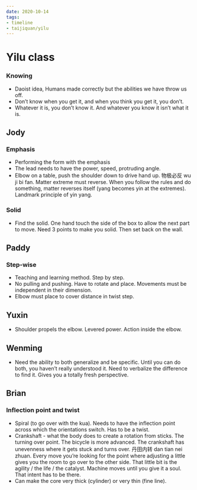 ```yaml
---
date: 2020-10-14
tags:
- timeline
- taijiquan/yilu
---
```


# Yilu class

### Knowing
* Daoist idea, Humans made correctly but the abilities we have throw us off.
* Don’t know when you get it, and when you think you get it, you don’t.
* Whatever it is, you don’t know it.  And whatever you know it isn’t what it is.

## Jody
### Emphasis
* Performing the form with the emphasis
* The lead needs to have the power, speed, protruding angle.
* Elbow on a table, push the shoulder down to drive hand up.  物极必反 wu ji bi fan.  Matter extreme must reverse.  When you follow the rules and do something, matter reverses itself (yang becomes yin at the extremes).  Landmark principle of yin yang.

### Solid
* Find the solid.  One hand touch the side of the box to allow the next part to move.  Need 3 points to make you solid.  Then set back on the wall.

## Paddy
### Step-wise
* Teaching and learning method.  Step by step.
* No pulling and pushing.  Have to rotate and place.  Movements must be independent in their dimension.
* Elbow must place to cover distance in twist step.

## Yuxin
* Shoulder propels the elbow.  Levered power.  Action inside the elbow.

## Wenming
* Need the ability to both generalize and be specific.  Until you can do both, you haven’t really understood it.  Need to verbalize the difference to find it.  Gives you a totally fresh perspective.

## Brian
### Inflection point and twist
* Spiral (to go over with the kua).  Needs to have the inflection point across which the orientations switch.  Has to be a twist.
* Crankshaft - what the body does to create a rotation from sticks.  The turning over point.  The bicycle is more advanced.  The crankshaft has unevenness where it gets stuck and turns over.  丹田内转 dan tian nei zhuan.  Every move you’re looking for the point where adjusting a little gives you the room to go over to the other side.  That little bit is the agility / the life / the catalyst.  Machine moves until you give it a soul.  That intent has to be there.
* Can make the core very thick (cylinder) or very thin (fine line).
